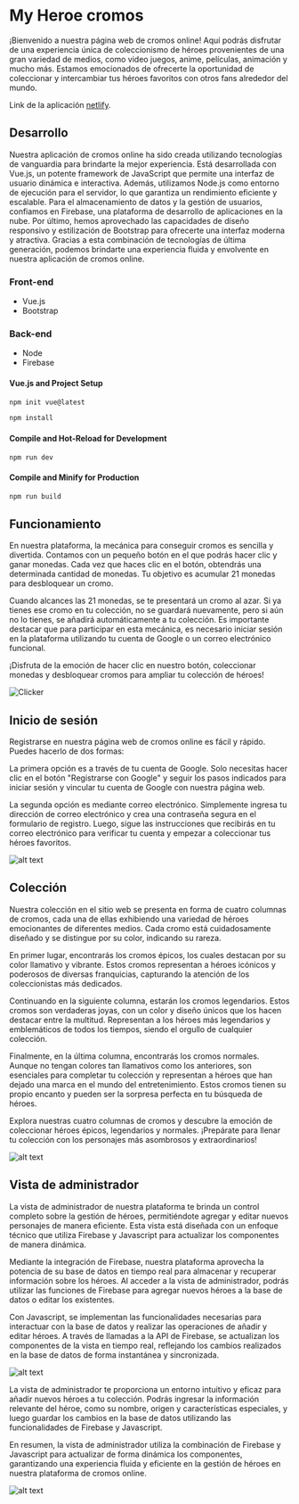 # My Heroe cromos

¡Bienvenido a nuestra página web de cromos online! Aquí podrás disfrutar de una experiencia única de coleccionismo de héroes provenientes de una gran variedad de medios, como video juegos, anime, películas, animación y mucho más. Estamos emocionados de ofrecerte la oportunidad de coleccionar y intercambiar tus héroes favoritos con otros fans alrededor del mundo.

Link de la aplicación [netlify](https://646508a512304011ef3ae3ba--zippy-cassata-e0b9ce.netlify.app).

## Desarrollo

Nuestra aplicación de cromos online ha sido creada utilizando tecnologías de vanguardia para brindarte la mejor experiencia. Está desarrollada con Vue.js, un potente framework de JavaScript que permite una interfaz de usuario dinámica e interactiva. Además, utilizamos Node.js como entorno de ejecución para el servidor, lo que garantiza un rendimiento eficiente y escalable. Para el almacenamiento de datos y la gestión de usuarios, confiamos en Firebase, una plataforma de desarrollo de aplicaciones en la nube. Por último, hemos aprovechado las capacidades de diseño responsivo y estilización de Bootstrap para ofrecerte una interfaz moderna y atractiva. Gracias a esta combinación de tecnologías de última generación, podemos brindarte una experiencia fluida y envolvente en nuestra aplicación de cromos online.

### Front-end
- Vue.js
- Bootstrap

### Back-end
- Node
- Firebase

#### Vue.js and Project Setup

```sh
npm init vue@latest
```

```sh
npm install
```

#### Compile and Hot-Reload for Development

```sh
npm run dev
```

#### Compile and Minify for Production

```sh
npm run build
```

## Funcionamiento

En nuestra plataforma, la mecánica para conseguir cromos es sencilla y divertida. Contamos con un pequeño botón en el que podrás hacer clic y ganar monedas. Cada vez que haces clic en el botón, obtendrás una determinada cantidad de monedas. Tu objetivo es acumular 21 monedas para desbloquear un cromo.

Cuando alcances las 21 monedas, se te presentará un cromo al azar. Si ya tienes ese cromo en tu colección, no se guardará nuevamente, pero si aún no lo tienes, se añadirá automáticamente a tu colección. Es importante destacar que para participar en esta mecánica, es necesario iniciar sesión en la plataforma utilizando tu cuenta de Google o un correo electrónico funcional.

¡Disfruta de la emoción de hacer clic en nuestro botón, coleccionar monedas y desbloquear cromos para ampliar tu colección de héroes!

![Clicker](https://github.com/JorgeA-Z/cromos/blob/4818232698fd1572f35ba69b772dbd3716284148/Capturas/Clicker.png)

## Inicio de sesión

Registrarse en nuestra página web de cromos online es fácil y rápido. Puedes hacerlo de dos formas:

La primera opción es a través de tu cuenta de Google. Solo necesitas hacer clic en el botón "Registrarse con Google" y seguir los pasos indicados para iniciar sesión y vincular tu cuenta de Google con nuestra página web.

La segunda opción es mediante correo electrónico. Simplemente ingresa tu dirección de correo electrónico y crea una contraseña segura en el formulario de registro. Luego, sigue las instrucciones que recibirás en tu correo electrónico para verificar tu cuenta y empezar a coleccionar tus héroes favoritos.

![alt text](https://github.com/JorgeA-Z/cromos/blob/4818232698fd1572f35ba69b772dbd3716284148/Capturas/Login.png)

## Colección

Nuestra colección en el sitio web se presenta en forma de cuatro columnas de cromos, cada una de ellas exhibiendo una variedad de héroes emocionantes de diferentes medios. Cada cromo está cuidadosamente diseñado y se distingue por su color, indicando su rareza.

En primer lugar, encontrarás los cromos épicos, los cuales destacan por su color llamativo y vibrante. Estos cromos representan a héroes icónicos y poderosos de diversas franquicias, capturando la atención de los coleccionistas más dedicados.

Continuando en la siguiente columna, estarán los cromos legendarios. Estos cromos son verdaderas joyas, con un color y diseño únicos que los hacen destacar entre la multitud. Representan a los héroes más legendarios y emblemáticos de todos los tiempos, siendo el orgullo de cualquier colección.

Finalmente, en la última columna, encontrarás los cromos normales. Aunque no tengan colores tan llamativos como los anteriores, son esenciales para completar tu colección y representan a héroes que han dejado una marca en el mundo del entretenimiento. Estos cromos tienen su propio encanto y pueden ser la sorpresa perfecta en tu búsqueda de héroes.

Explora nuestras cuatro columnas de cromos y descubre la emoción de coleccionar héroes épicos, legendarios y normales. ¡Prepárate para llenar tu colección con los personajes más asombrosos y extraordinarios!

![alt text](https://github.com/JorgeA-Z/cromos/blob/4818232698fd1572f35ba69b772dbd3716284148/Capturas/Coleccion.png)

## Vista de administrador

La vista de administrador de nuestra plataforma te brinda un control completo sobre la gestión de héroes, permitiéndote agregar y editar nuevos personajes de manera eficiente. Esta vista está diseñada con un enfoque técnico que utiliza Firebase y Javascript para actualizar los componentes de manera dinámica.

Mediante la integración de Firebase, nuestra plataforma aprovecha la potencia de su base de datos en tiempo real para almacenar y recuperar información sobre los héroes. Al acceder a la vista de administrador, podrás utilizar las funciones de Firebase para agregar nuevos héroes a la base de datos o editar los existentes.

Con Javascript, se implementan las funcionalidades necesarias para interactuar con la base de datos y realizar las operaciones de añadir y editar héroes. A través de llamadas a la API de Firebase, se actualizan los componentes de la vista en tiempo real, reflejando los cambios realizados en la base de datos de forma instantánea y sincronizada.

![alt text](https://github.com/JorgeA-Z/cromos/blob/4818232698fd1572f35ba69b772dbd3716284148/Capturas/List.png)

La vista de administrador te proporciona un entorno intuitivo y eficaz para añadir nuevos héroes a tu colección. Podrás ingresar la información relevante del héroe, como su nombre, origen y características especiales, y luego guardar los cambios en la base de datos utilizando las funcionalidades de Firebase y Javascript.

En resumen, la vista de administrador utiliza la combinación de Firebase y Javascript para actualizar de forma dinámica los componentes, garantizando una experiencia fluida y eficiente en la gestión de héroes en nuestra plataforma de cromos online.

![alt text](https://github.com/JorgeA-Z/cromos/blob/4818232698fd1572f35ba69b772dbd3716284148/Capturas/Add.png)

